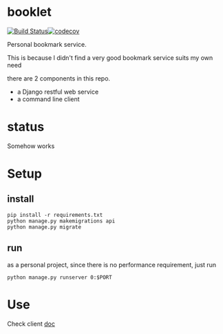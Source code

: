 # booklet 
[![Build Status](https://travis-ci.org/woosley/booklets.svg?branch=master)](https://travis-ci.org/woosley/booklets)[![codecov](https://codecov.io/gh/woosley/booklets/branch/master/graph/badge.svg)](https://codecov.io/gh/woosley/booklets)

Personal bookmark service. 

This is because I didn't find a very good bookmark service suits my own need

there are 2 components in this repo. 

- a Django restful web service 
- a command line client

# status 

Somehow works

# Setup

## install
```
pip install -r requirements.txt
python manage.py makemigrations api
python manage.py migrate
```

## run

as a personal project, since there is no performance requirement, just run 

```
python manage.py runserver 0:$PORT
```

# Use
Check client [doc](./client/README.md)
